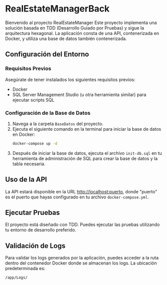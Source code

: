 # RealEstateManagerBack

Bienvenido al proyecto RealEstateManager Este proyecto implementa una solución basada en TDD (Desarrollo Guiado por Pruebas) y sigue la arquitectura hexagonal. La aplicación consta de una API, contenerizada en Docker, y utiliza una base de datos también contenerizada.

## Configuración del Entorno

### Requisitos Previos
Asegúrate de tener instalados los siguientes requisitos previos:
- Docker
- SQL Server Management Studio (u otra herramienta similar) para ejecutar scripts SQL

### Configuración de la Base de Datos
1. Navega a la carpeta `BaseDatos` del proyecto.
2. Ejecuta el siguiente comando en la terminal para iniciar la base de datos en Docker:
    ```bash
    docker-compose up -d
    ```
3. Después de iniciar la base de datos, ejecuta el archivo `init-db.sql` en tu herramienta de administración de SQL para crear la base de datos y la tabla necesaria.
## Uso de la API
La API estará disponible en la URL [http://localhost:puerto](http://localhost:puerto), donde "puerto" es el puerto que hayas configurado en tu archivo `docker-compose.yml`.


## Ejecutar Pruebas
El proyecto está diseñado con TDD. Puedes ejecutar las pruebas utilizando tu entorno de desarrollo preferido.

## Validación de Logs

Para validar los logs generados por la aplicación, puedes acceder a la ruta dentro del contenedor Docker donde se almacenan los logs. La ubicación predeterminada es:

```plaintext
/app/Logs/
```
